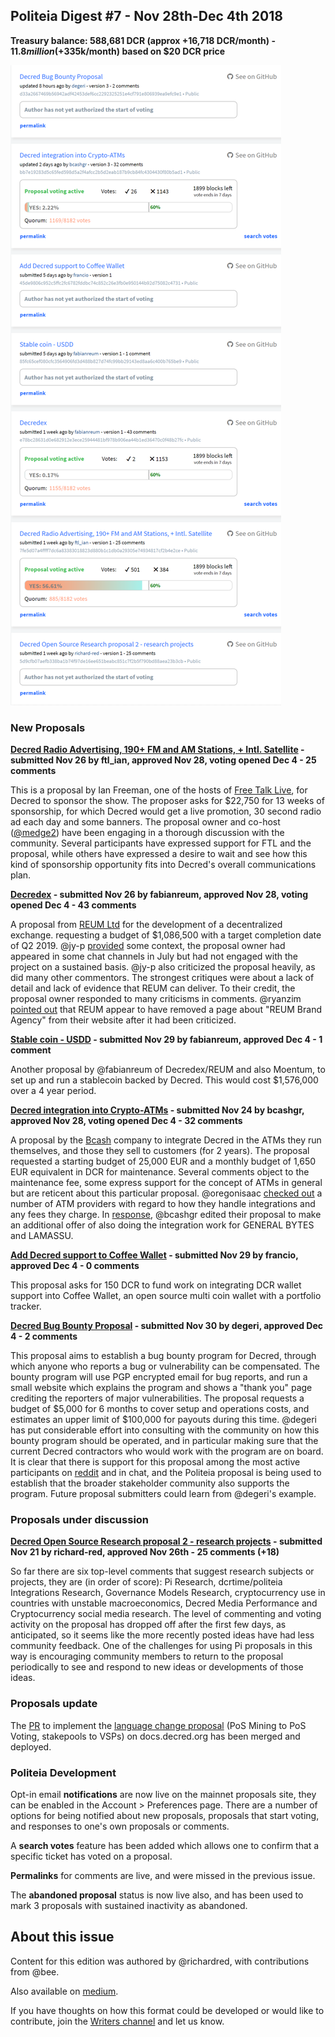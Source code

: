 ## Politeia Digest #7 - Nov 28th-Dec 4th 2018

**Treasury balance: 588,681 DCR (approx +16,718 DCR/month) - $11.8 million (+$335k/month) based on $20 DCR price**

![Snapshot taken 01:15 UTC Nov Dec 5 2018](img/issue007/007-snapshot.png)

### New Proposals

**[Decred Radio Advertising, 190+ FM and AM Stations, + Intl. Satellite](https://proposals.decred.org/proposals/7fe5d07a4ffff7dc6a83383018823d880b1c1db0a29305e74934817cf2b4e2ce) - submitted Nov 26 by ftl_ian, approved Nov 28, voting opened Dec 4 - 25 comments**

This is a proposal by Ian Freeman, one of the hosts of [Free Talk Live](http://freetalklive.com/), for Decred to sponsor the show. The proposer asks for $22,750 for 13 weeks of sponsorship, for which Decred would get a live promotion, 30 second radio ad each day and some banners. The proposal owner and co-host ([@medge2](https://proposals.decred.org/user/fc9b8afd-c10b-42cc-82d4-b354da10f14e)) have been engaging in a thorough discussion with the community. Several participants have expressed support for FTL and the proposal, while others have expressed a desire to wait and see how this kind of sponsorship opportunity fits into Decred's overall communications plan.

**[Decredex](https://proposals.decred.org/proposals/e78bc28631d0e682912e3ece25944481bf978b906ea44b1ed36470c0f48b27fc) - submitted Nov 26 by fabianreum, approved Nov 28, voting opened Dec 4 - 43 comments**

A proposal from [REUM Ltd](http://reum.io) for the development of a decentralized exchange. requesting a budget of $1,086,500 with a target completion date of Q2 2019. @jy-p [provided](https://proposals.decred.org/proposals/e78bc28631d0e682912e3ece25944481bf978b906ea44b1ed36470c0f48b27fc/comments/4) some context, the proposal owner had appeared in some chat channels in July but had not engaged with the project on a sustained basis. @jy-p also criticized the proposal heavily, as did many other commentors. The strongest critiques were about a lack of detail and lack of evidence that REUM can deliver. To their credit, the proposal owner responded to many criticisms in comments. @ryanzim [pointed out](https://proposals.decred.org/proposals/e78bc28631d0e682912e3ece25944481bf978b906ea44b1ed36470c0f48b27fc/comments/38) that REUM appear to have removed a page about "REUM Brand Agency" from their website after it had been criticized.

**[Stable coin - USDD](https://proposals.decred.org/proposals/85fc65cef080cfc3564906fd3d488b827d74fc99bb29143ed8aa6c400b765be9) - submitted Nov 29 by fabianreum, approved Dec 4 - 1 comment**

Another proposal by @fabianreum of Decredex/REUM and also Moentum, to set up and run a stablecoin backed by Decred. This would cost $1,576,000 over a 4 year period.

**[Decred integration into Crypto-ATMs](https://proposals.decred.org/proposals/bb7e19283d5c65fed598d5a2f4afcc2b5d2eab187b9cb84fc4304430f80b5ad1) - submitted Nov 24 by bcashgr, approved Nov 28, voting opened Dec 4 - 32 comments**

A proposal by the [Bcash](https://bcash.eu/) company to integrate Decred in the ATMs they run themselves, and those they sell to customers (for 2 years). The proposal requested a starting budget of 25,000 EUR and a monthly budget of 1,650 EUR equivalent in DCR for maintenance. Several comments object to the maintenance fee, some express support for the concept of ATMs in general but are reticent about this particular proposal. @oregonisaac [checked out](https://proposals.decred.org/proposals/bb7e19283d5c65fed598d5a2f4afcc2b5d2eab187b9cb84fc4304430f80b5ad1/comments/22) a number of ATM providers with regard to how they handle integrations and any fees they charge. In [response](https://proposals.decred.org/proposals/bb7e19283d5c65fed598d5a2f4afcc2b5d2eab187b9cb84fc4304430f80b5ad1/comments/25), @bcashgr edited their proposal to make an additional offer of also doing the integration work for GENERAL BYTES and LAMASSU.

**[Add Decred support to Coffee Wallet](https://proposals.decred.org/proposals/45de9806c952c5ffc2fc6782fddbc74c852c26e3fb0e950144b92d75082c4731) - submitted Nov 29 by francio, approved Dec 4 - 0 comments**

This proposal asks for 150 DCR to fund work on integrating DCR wallet support into Coffee Wallet, an open source multi coin wallet with a portfolio tracker.

**[Decred Bug Bounty Proposal](https://proposals.decred.org/proposals/d33a2667469b56942adf42453def6cc2292325251e4cf791e806939ea9efc9e1) - submitted Nov 30 by degeri, approved Dec 4 - 2 comments**

This proposal aims to establish a bug bounty program for Decred, through which anyone who reports a bug or vulnerability can be compensated. The bounty program will use PGP encrypted email for bug reports, and run a small website which explains the program and shows a "thank you" page crediting the reporters of major vulnerabilities. The proposal requests a budget of $5,000 for 6 months to cover setup and operations costs, and estimates an upper limit of $100,000 for payouts during this time. @degeri has put considerable effort into consulting with the community on how this bounty program should be operated, and in particular making sure that the current Decred contractors who would work with the program are on board. It is clear that there is support for this proposal among the most active participants on [reddit](https://www.reddit.com/r/decred/comments/9ubqmk/decred_bug_bounty_proposal/) and in chat, and the Politeia proposal is being used to establish that the broader stakeholder community also supports the program. Future proposal submitters could learn from @degeri's example.

### Proposals under discussion

**[Decred Open Source Research proposal 2 - research projects](https://proposals.decred.org/proposals/5d9cfb07aefb338ba1b74f97de16ee651beabc851c7f2b5f790bd88aea23b3cb) - submitted Nov 21 by richard-red, approved Nov 26th - 25 comments (+18)**

So far there are six top-level comments that suggest research subjects or projects, they are (in order of score): Pi Research, dcrtime/politeia Integrations Research, Governance Models Research, cryptocurrency use in countries with unstable macroeconomics, Decred Media Performance and Cryptocurrency social media research. The level of commenting and voting activity on the proposal has dropped off after the first few days, as anticipated, so it seems like the more recently posted ideas have had less community feedback. One of the challenges for using Pi proposals in this way is encouraging community members to return to the proposal periodically to see and respond to new ideas or developments of those ideas.

### Proposals update

The [PR](https://github.com/decred/dcrdocs/pull/590) to implement the [language change proposal](https://proposals.decred.org/proposals/522652954ea7998f3fca95b9c4ca8907820eb785877dcf7fba92307131818c75) (PoS Mining to PoS Voting, stakepools to VSPs) on docs.decred.org has been merged and deployed. 

### Politeia Development

Opt-in email **notifications** are now live on the mainnet proposals site, they can be enabled in the Account > Preferences page. There are a number of options for being notified about new proposals, proposals that start voting, and responses to one's own proposals or comments.

A **search votes** feature has been added which allows one to confirm that a specific ticket has voted on a proposal.

**Permalinks** for comments are live, and were missed in the previous issue. 

The **abandoned proposal** status is now live also, and has been used to mark 3 proposals with sustained inactivity as abandoned.

## About this issue

Content for this edition was authored by @richardred, with contributions from @bee.

Also available on [medium](https://medium.com/politeia-digest/issue-7-nov-28-dec-4-2018-bac012414d36).

If you have thoughts on how this format could be developed or would like to contribute, join the [Writers channel](https://matrix.to/#/!lbzTjhzNbIaDbuAxkS:decred.org) and let us know.
